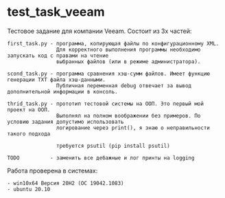 # test_task_veeam

Тестовое задание для компании Veeam. Состоит из 3х частей:

    first_task.py - программа, копирующая файлы по конфигурационному XML.
                    Для корректного выполнения программы необходимо запускать код с правами на чтение 
                    выбранных файлов (или в режиме администратора).
    
    scond_task.py - программа сравнения хэш-сумм файлов. Имеет функцию генерации TXT файла хэш-данными.
                    Публичная переменная debug отвечает за вывод дополнительной информации в консоль.
    
    thrid_task.py - прототип тестовой системы на ООП. Это первый мой проект на ООП.
                    Выполнял на полном воображении без примеров. По условию задания допустимо использовать
                    логирование через print(), я знаю о неправильности такого подхода
                    
                    требуется psutil (pip install psutil)
                    
    TODO          - заменить все дебажные и лог принты на logging
	
	
Работа проверена в системах:

	- win10x64 Версия 20H2 (OC 19042.1083)
	- ubuntu 20.10
